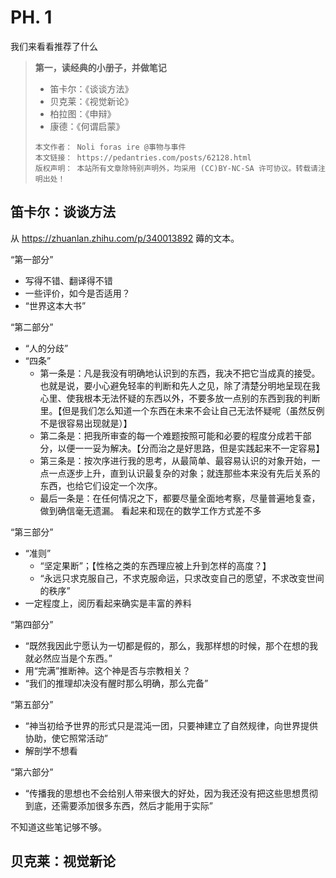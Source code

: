 # PH. 1
我们来看看推荐了什么
> **第一，读经典的小册子，并做笔记**
> * 笛卡尔：《谈谈方法》
> * 贝克莱：《视觉新论》
> * 柏拉图：《申辩》
> * 康德：《何谓启蒙》
>
> ```hide "许可信息"
> 本文作者： Noli foras ire @事物与事件  
> 本文链接： https://pedantries.com/posts/62128.html  
> 版权声明： 本站所有文章除特别声明外，均采用 (CC)BY-NC-SA 许可协议。转载请注明出处！
> ```

## 笛卡尔：谈谈方法
从 <https://zhuanlan.zhihu.com/p/340013892> 薅的文本。

“第一部分”
* 写得不错、翻译得不错
* 一些评价，如今是否适用？
* “世界这本大书”

“第二部分”
* “人的分歧”
* “四条”
	- 第一条是：凡是我没有明确地认识到的东西，我决不把它当成真的接受。也就是说，要小心避免轻率的判断和先人之见，除了清楚分明地呈现在我心里、使我根本无法怀疑的东西以外，不要多放一点别的东西到我的判断里。【但是我们怎么知道一个东西在未来不会让自己无法怀疑呢（虽然反例不是很容易出现就是）】
	- 第二条是：把我所审查的每一个难题按照可能和必要的程度分成若干部分，以便一一妥为解决。【分而治之是好思路，但是实践起来不一定容易】
	- 第三条是：按次序进行我的思考，从最简单、最容易认识的对象开始，一点一点逐步上升，直到认识最复杂的对象；就连那些本来没有先后关系的东西，也给它们设定一个次序。
	- 最后一条是：在任何情况之下，都要尽量全面地考察，尽量普遍地复查，做到确信毫无遗漏。
	看起来和现在的数学工作方式差不多

“第三部分”
* “准则”
	* “坚定果断”；【性格之类的东西理应被上升到怎样的高度？】
	* “永远只求克服自己，不求克服命运，只求改变自己的愿望，不求改变世间的秩序”
* 一定程度上，阅历看起来确实是丰富的养料

“第四部分”
* “既然我因此宁愿认为一切都是假的，那么，我那样想的时候，那个在想的我就必然应当是个东西。”
* 用“完满”推断神。这个神是否与宗教相关？
* “我们的推理却决没有醒时那么明确，那么完备”

“第五部分”
* “神当初给予世界的形式只是混沌一团，只要神建立了自然规律，向世界提供协助，使它照常活动”
* 解剖学不想看

“第六部分”
* “传播我的思想也不会给别人带来很大的好处，因为我还没有把这些思想贯彻到底，还需要添加很多东西，然后才能用于实际”

不知道这些笔记够不够。

## 贝克莱：视觉新论
